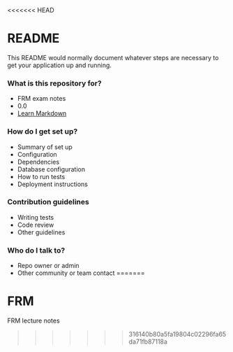 <<<<<<< HEAD
# README #

This README would normally document whatever steps are necessary to get your application up and running.

### What is this repository for? ###

* FRM exam notes
* 0.0
* [Learn Markdown](https://bitbucket.org/tutorials/markdowndemo)

### How do I get set up? ###

* Summary of set up
* Configuration
* Dependencies
* Database configuration
* How to run tests
* Deployment instructions

### Contribution guidelines ###

* Writing tests
* Code review
* Other guidelines

### Who do I talk to? ###

* Repo owner or admin
* Other community or team contact
=======
# FRM
FRM lecture notes
>>>>>>> 316140b80a5fa19804c02296fa65da71fb87118a
